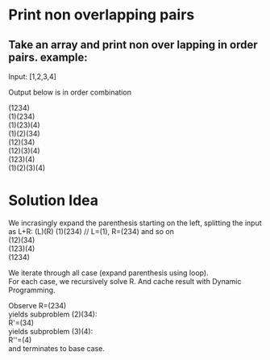 # Print non overlapping pairs  
## Take an array and print non over lapping in order pairs. example:  
  
  
Input: [1,2,3,4]  
  
Output below is in order combination  
  
(1234)  
(1)(234)  
(1)(23)(4)  
(1)(2)(34)  
(12)(34)  
(12)(3)(4)  
(123)(4)  
(1)(2)(3)(4)  

# Solution Idea  
We incrasingly expand the parenthesis starting on the left, splitting the input as L+R:
(L)(R)
(1)(234)  // L=(1), R=(234) and so on  
(12)(34)  
(123)(4)  
(1234)  
  
We iterate through all case (expand parenthesis using loop).  
For each case, we recursively solve R. And cache result with Dynamic Programming.  
  
Observe 
R=(234)  
yields subproblem (2)(34):  
R'=(34)  
yields subproblem (3)(4):  
R''=(4)  
and terminates to base case.  
  
  
